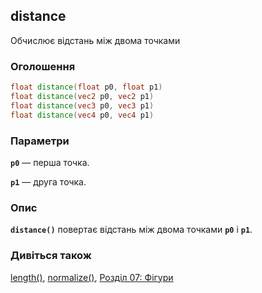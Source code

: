 ## distance
Обчислює відстань між двома точками

### Оголошення
```glsl
float distance(float p0, float p1)  
float distance(vec2 p0, vec2 p1)  
float distance(vec3 p0, vec3 p1)  
float distance(vec4 p0, vec4 p1)
```

### Параметри
**```p0```** — перша точка.

**```p1```** — друга точка.

### Опис
**```distance()```** повертає відстань між двома точками **`p0`** і **`p1`**.

<div class="codeAndCanvas" data="../07/circle-making.frag"></div>

### Дивіться також
[length()](/glossary/?lan=ua&search=length), [normalize()](/glossary/?lan=ua&search=normalize), [Розділ 07: Фігури](/07/?lan=ua)
